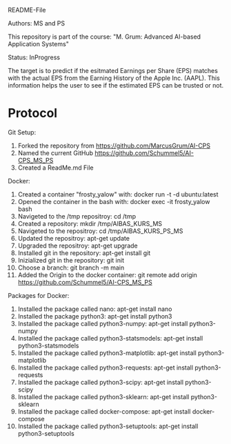 README-File

Authors: MS and PS

This repository is part of the course: "M. Grum: Advanced AI-based Application Systems"

Status: InProgress

The target is to predict if the esitmated Earnings per Share (EPS) matches with the actual EPS from the
Earning History of the Apple Inc. (AAPL). This information helps the user to see if the estimated EPS can
be trusted or not.

# Protocol

Git Setup:

1. Forked the repository from https://github.com/MarcusGrum/AI-CPS
2. Named the current GitHub https://github.com/Schummel5/AI-CPS_MS_PS
3. Created a ReadMe.md File

Docker:

1. Created a container "frosty_yalow" with: docker run -t -d ubuntu:latest 
2. Opened the container in the bash with: docker exec -it frosty_yalow bash
3. Navigeted to the /tmp repositroy: cd /tmp
4. Created a repository: mkdir /tmp/AIBAS_KURS_MS
5. Navigeted to the repositroy: cd /tmp/AIBAS_KURS_PS_MS
6. Updated the repositroy: apt-get update
7. Upgraded the repositroy: apt-get upgrade
8. Installed git in the repository: apt-get install git
9. Inizialized git in the repository: git init
10. Choose a branch: git branch -m main
11. Added the Origin to the docker container: git remote add origin https://github.com/Schummel5/AI-CPS_MS_PS

Packages for Docker:

1. Installed the package called nano: apt-get install nano
2. Installed the package python3: apt-get install python3
3. Installed the package called python3-numpy: apt-get install python3-numpy
4. Installed the package called python3-statsmodels: apt-get install python3-statsmodels
5. Installed the package called python3-matplotlib: apt-get install python3-matplotlib
6. Installed the package called python3-requests: apt-get install python3-requests
7. Installed the package called python3-scipy: apt-get install python3-scipy
8. Installed the package called python3-sklearn: apt-get install python3-sklearn
9. Installed the package called docker-compose: apt-get install docker-compose
10. Installed the package called python3-setuptools: apt-get install python3-setuptools
